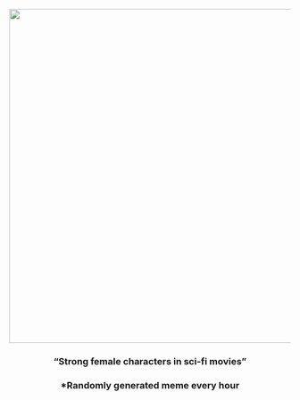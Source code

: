 <p align="center">
        <img src="https://i.redd.it/s0vhppfxcgw81.jpg" width="600" height="600">
        </p>
        <h3 align="center">“Strong female characters in sci-fi movies”</h3>
        <h3 align="center">*Randomly generated meme every hour</h3>
    